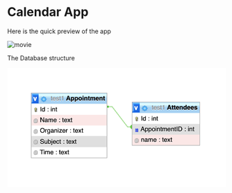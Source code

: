 # Calendar App


Here is the quick preview of the app

![movie](movie.gif)

The Database structure 

![Screenshot](screenshot.png)
